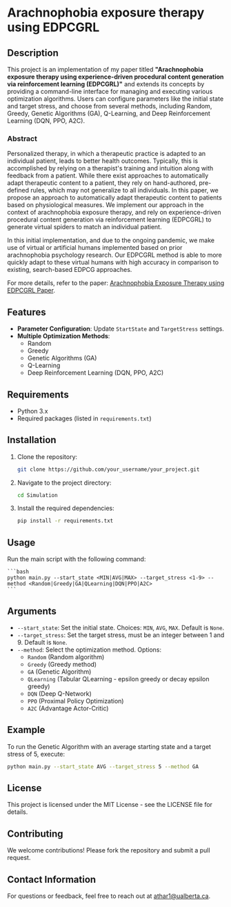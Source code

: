 # Arachnophobia exposure therapy using EDPCGRL

## Description

This project is an implementation of my paper titled **"Arachnophobia exposure therapy using experience-driven procedural content generation via reinforcement learning (EDPCGRL)"** and extends its concepts by providing a command-line interface for managing and executing various optimization algorithms. Users can configure parameters like the initial state and target stress, and choose from several methods, including Random, Greedy, Genetic Algorithms (GA), Q-Learning, and Deep Reinforcement Learning (DQN, PPO, A2C).

### Abstract

Personalized therapy, in which a therapeutic practice is adapted to an individual patient, leads to better health outcomes. Typically, this is accomplished by relying on a therapist's training and intuition along with feedback from a patient. While there exist approaches to automatically adapt therapeutic content to a patient, they rely on hand-authored, pre-defined rules, which may not generalize to all individuals. In this paper, we propose an approach to automatically adapt therapeutic content to patients based on physiological measures. We implement our approach in the context of arachnophobia exposure therapy, and rely on experience-driven procedural content generation via reinforcement learning (EDPCGRL) to generate virtual spiders to match an individual patient. 

In this initial implementation, and due to the ongoing pandemic, we make use of virtual or artificial humans implemented based on prior arachnophobia psychology research. Our EDPCGRL method is able to more quickly adapt to these virtual humans with high accuracy in comparison to existing, search-based EDPCG approaches.

For more details, refer to the paper: [Arachnophobia Exposure Therapy using EDPCGRL Paper](https://ojs.aaai.org/index.php/AIIDE/article/view/18904).


## Features

- **Parameter Configuration**: Update `StartState` and `TargetStress` settings.
- **Multiple Optimization Methods**:
  - Random
  - Greedy
  - Genetic Algorithms (GA)
  - Q-Learning
  - Deep Reinforcement Learning (DQN, PPO, A2C)

## Requirements

- Python 3.x
- Required packages (listed in `requirements.txt`)

## Installation

1. Clone the repository:

   ```bash
   git clone https://github.com/your_username/your_project.git
   ```
   

2. Navigate to the project directory:

   ```bash
   cd Simulation
   ```

3. Install the required dependencies:

   ```bash
   pip install -r requirements.txt
   ```

## Usage

Run the main script with the following command:

    ```bash
    python main.py --start_state <MIN|AVG|MAX> --target_stress <1-9> --method <Random|Greedy|GA|QLearning|DQN|PPO|A2C>
    ```

## Arguments

- `--start_state`: Set the initial state. Choices: `MIN`, `AVG`, `MAX`. Default is `None`.
- `--target_stress`: Set the target stress, must be an integer between 1 and 9. Default is `None`.
- `--method`: Select the optimization method. Options:
  - `Random` (Random algorithm)
  - `Greedy` (Greedy method)
  - `GA` (Genetic Algorithm)
  - `QLearning` (Tabular QLearning - epsilon greedy or decay epsilon greedy)
  - `DQN` (Deep Q-Network)
  - `PPO` (Proximal Policy Optimization)
  - `A2C` (Advantage Actor-Critic)

## Example

To run the Genetic Algorithm with an average starting state and a target stress of 5, execute:

```bash
python main.py --start_state AVG --target_stress 5 --method GA
```

## License

This project is licensed under the MIT License - see the LICENSE file for details.

## Contributing

We welcome contributions! Please fork the repository and submit a pull request.

## Contact Information

For questions or feedback, feel free to reach out at [athar1@ualberta.ca](mailto:athar1@ualberta.ca).
